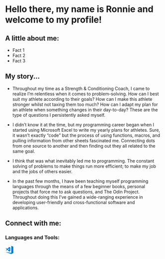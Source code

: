 # Hello there, my name is Ronnie and welcome to my profile!

## A little about me:
- Fact 1
- Fact 2
- Fact 3
## My story...

- Throughout my time as a Strength & Conditioning Coach, I came to realize I’m relentless when it comes to problem-solving. How can I best suit my athlete according to their goals? How can I make this athlete stronger whilst not taxing them too much? How can I adapt my plan for an athlete when something changes in their day-to-day? These are the type of questions I persistently asked myself.

- I didn’t know it at the time, but my programming career began when I started using Microsoft Excel to write my yearly plans for athletes. Sure, it wasn’t exactly “code” but the process of using functions, macros, and pulling information from other sheets fascinated me. Connecting dots from one source to another and then finding out they all related to the same goal.

- I think that was what inevitably led me to programming. The constant solving of problems to make things run more efficient; to make my job and the jobs of others easier.

- In the past few months, I have been teaching myself programming languages through the means of a few beginner books, personal projects that force me to ask questions, and The Odin Project. Throughout doing this I’ve gained a wide-ranging experience in developing user-friendly and cross-functional software and applications.

## Connect with me:


### Languages and Tools:

<img align="left" alt="Visual Studio Code" width="26px" src="https://raw.githubusercontent.com/github/explore/80688e429a7d4ef2fca1e82350fe8e3517d3494d/topics/visual-studio-code/visual-studio-code.png" />